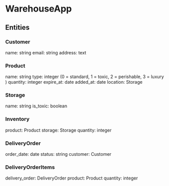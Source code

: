 WarehouseApp
============

Entities
------

### Customer
name: string
email: string
address: text

### Product
name: string
type: integer (0 = standard, 1 = toxic, 2 = perishable, 3 = luxury )
quantity: integer
expire_at: date
added_at: date
location: Storage

### Storage
name: string
is_toxic: boolean

### Inventory
product: Product
storage: Storage
quantity: integer

### DeliveryOrder
order_date: date
status: string
customer: Customer

### DeliveryOrderItems
delivery_order: DeliveryOrder
product: Product
quantity: integer








